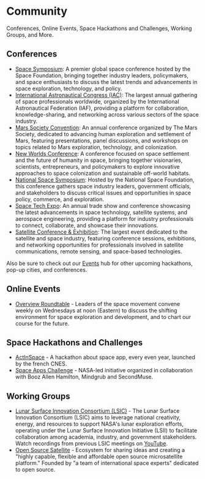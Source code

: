 # Community

Conferences, Online Events, Space Hackathons and Challenges, Working Groups, and More.

## Conferences

* [Space Symposium](https://www.spacesymposium.org/): A premier global space conference hosted by the Space Foundation, bringing together industry leaders, policymakers, and space enthusiasts to discuss the latest trends and advancements in space exploration, technology, and policy.
* [International Astronautical Congress (IAC)](https://www.iafastro.org/events/iac/): The largest annual gathering of space professionals worldwide, organized by the International Astronautical Federation (IAF), providing a platform for collaboration, knowledge-sharing, and networking across various sectors of the space industry.
* [Mars Society Convention](https://www.marssociety.org/convention/): An annual conference organized by The Mars Society, dedicated to advancing human exploration and settlement of Mars, featuring presentations, panel discussions, and workshops on topics related to Mars exploration, technology, and colonization.
* [New Worlds Conference](https://newworlds.space/): A conference focused on space settlement and the future of humanity in space, bringing together visionaries, scientists, entrepreneurs, and policymakers to explore innovative approaches to space colonization and sustainable off-world habitats.
* [National Space Symposium](https://www.spacesymposium.org/): Hosted by the National Space Foundation, this conference gathers space industry leaders, government officials, and stakeholders to discuss critical issues and opportunities in space policy, commerce, and exploration.
* [Space Tech Expo](https://www.spacetechexpo.com/): An annual trade show and conference showcasing the latest advancements in space technology, satellite systems, and aerospace engineering, providing a platform for industry professionals to connect, collaborate, and showcase their innovations.
* [Satellite Conference & Exhibition](https://www.satshow.com/): The largest event dedicated to the satellite and space industry, featuring conference sessions, exhibitions, and networking opportunities for professionals involved in satellite communications, remote sensing, and space-based technologies.

Also be sure to check out our [Events](/events) hub for other upcoming hackathons, pop-up cities, and conferences.

## Online Events

* [Overview Roundtable](https://us02web.zoom.us/j/83786572023) - Leaders of the space movement convene weekly on Wednesdays at noon (Eastern) to discuss the shifting environment for space exploration and development, and to chart our course for the future.

## Space Hackathons and Challenges

* [ActInSpace](https://entreprises.cnes.fr/fr/actinspace) - A hackathon about space app, every even year, launched by the french CNES.
* [Space Apps Challenge](https://www.spaceappschallenge.org/) - NASA-led initiative organized in collaboration with Booz Allen Hamilton, Mindgrub and SecondMuse.

## Working Groups

* [Lunar Surface Innovation Consortium (LSIC)](https://lsic.jhuapl.edu/) - The Lunar Surface Innovation Consortium (LSIC) aims to leverage national creativity, energy, and resources to support NASA's lunar exploration efforts, operating under the Lunar Surface Innovation Initiative (LSII) to facilitate collaboration among academia, industry, and government stakeholders. Watch recordings from previous LSIC meetings on [YouTube](https://www.youtube.com/@aplwebinarsandevents9160/streams).
* [Open Source Satellite](https://www.opensourcesatellite.org/) - Ecosystem for sharing ideas and creating a "highly capable, flexible and affordable open source microsatellite platform." Founded by "a team of international space experts" dedicated to open source.